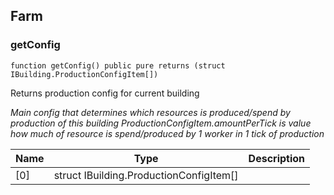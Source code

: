 ## Farm








### getConfig

```solidity
function getConfig() public pure returns (struct IBuilding.ProductionConfigItem[])
```

Returns production config for current building

_Main config that determines which resources is produced/spend by production of this building
ProductionConfigItem.amountPerTick is value how much of resource is spend/produced by 1 worker in 1 tick of production_


| Name | Type | Description |
| ---- | ---- | ----------- |
| [0] | struct IBuilding.ProductionConfigItem[] |  |



